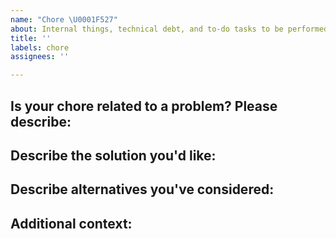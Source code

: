 ```yaml
---
name: "Chore \U0001F527"
about: Internal things, technical debt, and to-do tasks to be performed.
title: ''
labels: chore
assignees: ''

---
```


<!-- Separate suggestions for updates to configuration or build processes and libraries / Internal things, technical debt, and to-do tasks to be performed should be reported in separate issues.-->

## Is your chore related to a problem? Please describe:
<!-- A clear and concise description of what the problem is.-->

## Describe the solution you'd like:
<!-- A clear and concise description of what you want to happen. -->

## Describe alternatives you've considered:
<!--A clear and concise description of any alternative solutions or features you've considered. -->

## Additional context:
<!-- Add any other context or screenshots about the task here. -->
